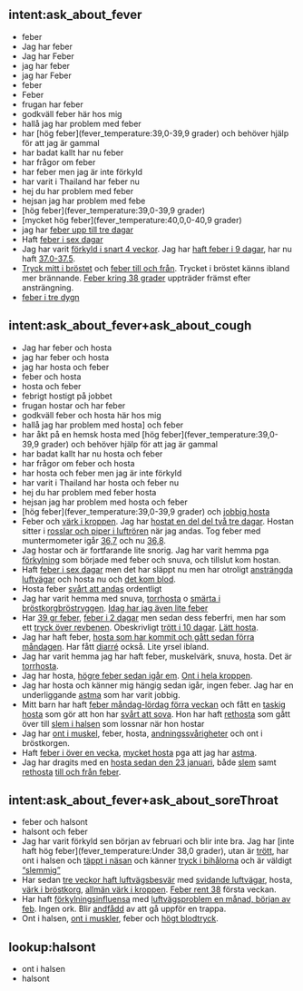 ## intent:ask_about_fever
- feber
- Jag har feber
- Jag har Feber
- jag har feber
- jag har Feber
- feber
- Feber
- frugan har feber
- godkväll feber här hos mig
- hallå jag har problem med feber
- har [hög feber](fever_temperature:39,0-39,9 grader) och behöver hjälp för att jag är gammal
- har badat kallt har nu feber
- har frågor om feber
- har feber men jag är inte förkyld
- har varit i Thailand har feber nu
- hej du har problem med feber
- hejsan jag har problem med febe
- [hög feber](fever_temperature:39,0-39,9 grader)
- [mycket hög feber](fever_temperature:40,0,0-40,9 grader)
- jag har [feber upp till tre dagar](fever_length)
- Haft [feber i sex dagar](fever_length)
- Jag har varit [förkyld i snart 4 veckor](other_symptoms). Jag har [haft feber i 9 dagar](fever_length), har nu haft [37.0-37.5](fever_temperature).
- [Tryck mitt i bröstet](other_symptoms) och [feber till och från](fever_length). Trycket i bröstet känns ibland mer brännande. [Feber kring 38 grader](fever_temperature) uppträder främst efter ansträngning.
- [feber i tre dygn](fever_length)

## intent:ask_about_fever+ask_about_cough
- Jag har feber och hosta
- jag har feber och hosta
- jag har hosta och feber
- feber och hosta
- hosta och feber
- febrigt hostigt på jobbet
- frugan hostar och har feber
- godkväll feber och hosta här hos mig
- hallå jag har problem med hosta] och feber
- har åkt på en hemsk hosta med [hög feber](fever_temperature:39,0-39,9 grader) och behöver hjälp för att jag är gammal
- har badat kallt har nu hosta och feber
- har frågor om feber och hosta
- har hosta och feber men jag är inte förkyld
- har varit i Thailand har hosta och feber nu
- hej du har problem med feber hosta
- hejsan jag har problem med hosta och feber
- [hög feber](fever_temperature:39,0-39,9 grader) och [jobbig hosta](cough_shape)
- Feber och [värk i kroppen](other_symptoms). Jag har [hostat en del del två tre dagar](cough_length). Hostan sitter i [rosslar och piper i luftrören](cough_shape) när jag andas. Tog feber med muntermometer igår [36,7](fever_temperature) och nu [36,8](fever_temperature). 
- Jag hostar och är fortfarande lite snorig. Jag har varit hemma pga [förkylning](cough_cold) som började med feber och snuva, och tillslut kom hostan. 
- Haft [feber i sex dagar](fever_length) men det har släppt nu men har otroligt [ansträngda luftvägar](other_symptoms) och hosta nu och [det kom blod](other_symptoms). 
- Hosta feber [svårt att andas](other_symptoms) ordentligt
- Jag har varit hemma med snuva, [torrhosta](cough_shape) o [smärta i bröstkorg](other_symptoms)[bröstryggen](other_symptoms). [Idag har jag även lite feber](fever_length) 
- Har [39 gr feber](fever_temperature), [feber i 2 dagar](fever_length) men sedan dess feberfri, men har som ett [tryck över revbenen](other_symptoms). Obeskrivligt [trött i 10 dagar](other_symptoms). [Lätt hosta](cough_shape).
- Jag har haft feber, [hosta som har kommit och gått sedan förra måndagen](cough_length). Har fått [diarré](other_symptoms:Diarré) också. Lite yrsel ibland. 
- Jag har varit hemma jag har haft feber, muskelvärk, snuva, hosta. Det är [torrhosta](cough_shape). 
- Jag har hosta, [högre feber sedan igår em](fever_length). [Ont i hela kroppen](other_symptoms).
- Jag har hosta och känner mig hängig sedan igår, ingen feber. Jag har en underliggande [astma](cough_chronic) som har varit jobbig.
- Mitt barn har haft [feber måndag-lördag förra veckan](fever_length) och fått en [taskig hosta](cough_shape) som gör att hon har [svårt att sova](other_symptoms). Hon har haft [rethosta](cough_shape) som gått över till [slem i halsen](cough_shape:Slemhosta) som lossnar när hon hostar
- Jag har [ont i muskel](other_symptoms), feber, hosta, [andningssvårigheter](other_symptoms) och ont i bröstkorgen. 
- Haft [feber i över en vecka](fever_length), [mycket hosta](cough_shape) pga att jag har [astma](cough_chronic). 
- Jag har dragits med en  [hosta sedan den 23 januari](cough_length), både [slem](cough_shape:Slemhosta) samt [rethosta](cough_shape:Torrhosta) [till och från feber](fever_length). 

## intent:ask_about_fever+ask_about_soreThroat
- feber och halsont
- halsont och feber
- Jag har varit förkyld sen början av februari och blir inte bra. Jag har [inte haft hög feber](fever_temperature:Under 38,0 grader), utan är [trött](other_symptoms), har ont i halsen och [täppt i näsan](other_symptoms) och känner [tryck i bihålorna](other_symptoms) och är väldigt [“slemmig”](other_symptoms)
- Har sedan [tre veckor haft luftvägsbesvär](soreThroat_duration) med [svidande luftvägar](other_symptoms), hosta, [värk i bröstkorg](other_symptoms), [allmän värk i kroppen](other_symptoms). [Feber rent 38](fever_temperature) första veckan. 
- Har haft [förkylningsinfluensa](other_symptoms) med [luftvägsproblem en månad, början av feb](soreThroat_duration). Ingen ork. Blir [andfådd](other_symptoms) av att gå uppför en trappa. 
- Ont i halsen, [ont i muskler](other_symptoms), feber och [högt blodtryck](other_symptoms).

## lookup:halsont
- ont i halsen
- halsont